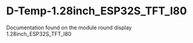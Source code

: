 # D-Temp-1.28inch_ESP32S_TFT_I80
Documentation found on the module round display 1.28inch_ESP32S_TFT_I80
